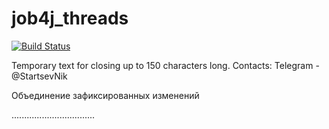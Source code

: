 # job4j_threads
[![Build Status](https://travis-ci.com/Oklevet/job4j_threads.svg?branch=main)](https://travis-ci.com/Oklevet/job4j_threads)

Temporary text for closing up to 150 characters long. 
Contacts: Telegram - @StartsevNik

Объединение зафиксированных изменений







































.................................